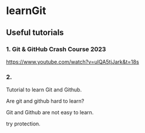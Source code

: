 # learnGit

## Useful tutorials
### 1. Git & GitHub Crash Course 2023
https://www.youtube.com/watch?v=ulQA5tjJark&t=18s

### 2. 

Tutorial to learn Git and Github.


Are git and github hard to learn?

Git and Github are not easy to learn.

try protection.

